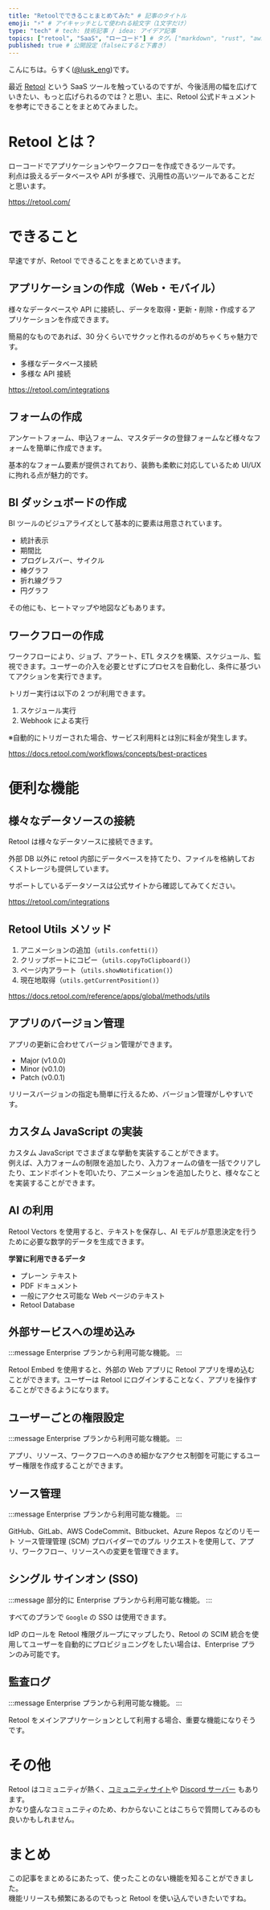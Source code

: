 ```yaml
---
title: "Retoolでできることまとめてみた" # 記事のタイトル
emoji: "⚡️" # アイキャッチとして使われる絵文字（1文字だけ）
type: "tech" # tech: 技術記事 / idea: アイデア記事
topics: ["retool", "SaaS", "ローコード"] # タグ。["markdown", "rust", "aws"]のように指定する
published: true # 公開設定（falseにすると下書き）
---
```


こんにちは。らすく([@lusk_eng](<[lusk_eng](https://twitter.com/lusk_eng)>))です。

最近 [Retool](https://retool.com/) という SaaS ツールを触っているのですが、今後活用の幅を広げていきたい、もっと広げられるのでは？と思い、主に、Retool 公式ドキュメントを参考にできることをまとめてみました。

# Retool とは？

ローコードでアプリケーションやワークフローを作成できるツールです。  
利点は扱えるデータベースや API が多様で、汎用性の高いツールであることだと思います。

https://retool.com/

# できること

早速ですが、Retool でできることをまとめていきます。

## アプリケーションの作成（Web・モバイル）

様々なデータベースや API に接続し、データを取得・更新・削除・作成するアプリケーションを作成できます。

簡易的なものであれば、30 分くらいでサクッと作れるのがめちゃくちゃ魅力です。

- 多様なデータベース接続
- 多様な API 接続

https://retool.com/integrations

## フォームの作成

アンケートフォーム、申込フォーム、マスタデータの登録フォームなど様々なフォームを簡単に作成できます。

基本的なフォーム要素が提供されており、装飾も柔軟に対応しているため UI/UX に拘れる点が魅力的です。

## BI ダッシュボードの作成

BI ツールのビジュアライズとして基本的に要素は用意されています。

- 統計表示
- 期間比
- プログレスバー、サイクル
- 棒グラフ
- 折れ線グラフ
- 円グラフ

その他にも、ヒートマップや地図などもあります。

## ワークフローの作成

ワークフローにより、ジョブ、アラート、ETL タスクを構築、スケジュール、監視できます。ユーザーの介入を必要とせずにプロセスを自動化し、条件に基づいてアクションを実行できます。

トリガー実行は以下の 2 つが利用できます。

1. スケジュール実行
2. Webhook による実行

※自動的にトリガーされた場合、サービス利用料とは別に料金が発生します。

https://docs.retool.com/workflows/concepts/best-practices

# 便利な機能

## 様々なデータソースの接続

Retool は様々なデータソースに接続できます。

外部 DB 以外に retool 内部にデータベースを持てたり、ファイルを格納しておくストレージも提供しています。

サポートしているデータソースは公式サイトから確認してみてください。

https://retool.com/integrations

## Retool Utils メソッド

1. アニメーションの追加（`utils.confetti()`）
2. クリップボートにコピー（`utils.copyToClipboard()`）
3. ページ内アラート（`utils.showNotification()`）
4. 現在地取得（`utils.getCurrentPosition()`）

https://docs.retool.com/reference/apps/global/methods/utils

## アプリのバージョン管理

アプリの更新に合わせてバージョン管理ができます。

- Major (v1.0.0)
- Minor (v0.1.0)
- Patch (v0.0.1)

リリースバージョンの指定も簡単に行えるため、バージョン管理がしやすいです。

## カスタム JavaScript の実装

カスタム JavaScript でさまざまな挙動を実装することができます。  
例えば、入力フォームの制限を追加したり、入力フォームの値を一括でクリアしたり、エンドポイントを叩いたり、アニメーションを追加したりと、様々なことを実装することができます。

## AI の利用

Retool Vectors を使用すると、テキストを保存し、AI モデルが意思決定を行うために必要な数学的データを生成できます。

**学習に利用できるデータ**

- プレーン テキスト
- PDF ドキュメント
- 一般にアクセス可能な Web ページのテキスト
- Retool Database

## 外部サービスへの埋め込み

:::message
Enterprise プランから利用可能な機能。
:::

Retool Embed を使用すると、外部の Web アプリに Retool アプリを埋め込むことができます。ユーザーは Retool にログインすることなく、アプリを操作することができるようになります。

## ユーザーごとの権限設定

:::message
Enterprise プランから利用可能な機能。
:::

アプリ、リソース、ワークフローへのきめ細かなアクセス制御を可能にするユーザー権限を作成することができます。

## ソース管理

:::message
Enterprise プランから利用可能な機能。
:::

GitHub、GitLab、AWS CodeCommit、Bitbucket、Azure Repos などのリモート ソース管理管理 (SCM) プロバイダーでのプル リクエストを使用して、アプリ、ワークフロー、リソースへの変更を管理できます。

## シングル サインオン (SSO)

:::message
部分的に Enterprise プランから利用可能な機能。
:::

すべてのプランで `Google` の SSO は使用できます。

IdP のロールを Retool 権限グループにマップしたり、Retool の SCIM 統合を使用してユーザーを自動的にプロビジョニングをしたい場合は、Enterprise プランのみ可能です。

## 監査ログ

:::message
Enterprise プランから利用可能な機能。
:::

Retool をメインアプリケーションとして利用する場合、重要な機能になりそうです。

# その他

Retool はコミュニティが熱く、[コミュニティサイト](https://community.retool.com/top)や [Discord サーバー](https://discord.gg/aEHwpVd7yF) もあります。  
かなり盛んなコミュニティのため、わからないことはこちらで質問してみるのも良いかもしれません。

# まとめ

この記事をまとめるにあたって、使ったことのない機能を知ることができました。  
機能リリースも頻繁にあるのでもっと Retool を使い込んでいきたいですね。
